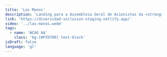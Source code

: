 ```yaml
---
title: 'Las Manos'
description: 'Landing para a Assembleia Geral de Acionistas da <strong>Iberdrola</strong> (2021). O objetivo foi apresentar dados e fatos sobre "Diversidade e Inclusão" de forma visual, próxima e humana.'
link: 'https://diversidad-inclusion-staging.netlify.app/'
video: '../las-manos.webm'
tags:
  - name: 'WCAG AA'
    class: 'bg-[#FFD700] text-black'
isDraft: false
language: 'gl'
---
```

